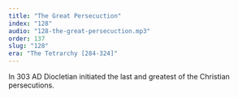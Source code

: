 ```yaml
---
title: "The Great Persecuction"
index: "128"
audio: "128-the-great-persecuction.mp3"
order: 137
slug: "128"
era: "The Tetrarchy [284-324]"
---
```


In 303 AD Diocletian initiated the last and greatest of the Christian persecutions.


